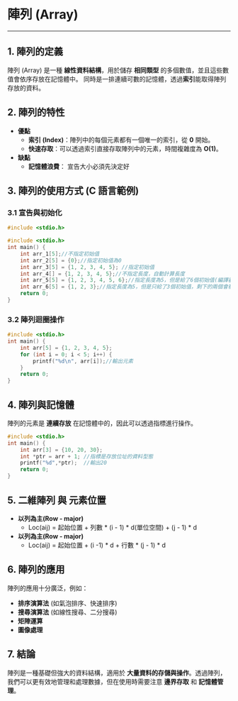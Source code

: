 # 陣列 (Array) 
---

## 1. 陣列的定義

陣列 (Array) 是一種 **線性資料結構**，用於儲存 **相同類型** 的多個數值，並且這些數值會依序存放在記憶體中。
同時是一排連續可數的記憶體，透過**索引**能取得陣列存放的資料。
## 2. 陣列的特性
  - **優點**
      - **索引 (Index)**：陣列中的每個元素都有一個唯一的索引，從 **0** 開始。
      - **快速存取**：可以透過索引直接存取陣列中的元素，時間複雜度為 **O(1)**。
  - **缺點**  
      - **記憶體浪費**： 宣告大小必須先決定好
## 3. 陣列的使用方式 (C 語言範例)

### 3.1 宣告與初始化

```c
#include <stdio.h>

#include <stdio.h>
int main() {
    int arr_1[5];//不指定初始值
    int arr_2[5] = {0};//指定初始值為0
    int arr_3[5] = {1, 2, 3, 4, 5}; //指定初始值
    int arr_4[] = {1, 2, 3, 4, 5};//不指定長度，自動計算長度
    int arr_5[5] = {1, 2, 3, 4, 5, 6};//指定長度為5，但是給了6個初始值(編譯器會警告)
    int arr_6[5] = {1, 2, 3};//指定長度為5，但是只給了3個初始值，剩下的兩個會被初始化為0
    return 0;
}
```

### 3.2 陣列迴圈操作

```c
#include <stdio.h>
int main() {
    int arr[5] = {1, 2, 3, 4, 5};
    for (int i = 0; i < 5; i++) {
        printf("%d\n", arr[i]);//輸出元素
    }
    return 0;
}
```


## 4. 陣列與記憶體

陣列的元素是 **連續存放** 在記憶體中的，因此可以透過指標進行操作。

```c
#include <stdio.h>
int main() {
    int arr[3] = {10, 20, 30};
    int *ptr = arr + 1; //指標是存放位址的資料型態
    printf("%d",*ptr);  //輸出20
    return 0;
}
```
## 5. 二維陣列 與 元素位置
- **以列為主(Row - major)**
    - Loc(aij) = 起始位置 + 列數 * (i - 1) * d(單位空間) + (j - 1) * d
- **以列為主(Row - major)**
    - Loc(aij) = 起始位置 + (i -1) * d + 行數 * (j - 1) * d     
## 6. 陣列的應用

陣列的應用十分廣泛，例如：

- **排序演算法** (如氣泡排序、快速排序)
- **搜尋演算法** (如線性搜尋、二分搜尋)
- **矩陣運算**
- **圖像處理**
## 7. 結論

陣列是一種基礎但強大的資料結構，適用於 **大量資料的存儲與操作**。透過陣列，我們可以更有效地管理和處理數據，但在使用時需要注意 **邊界存取** 和 **記憶體管理**。
